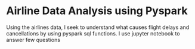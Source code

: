 # Airline Data Analysis using Pyspark

Using the airlines data, I seek to understand what causes flight delays and cancellations by using pyspark sql functions. I use jupyter notebook 
to answer few questions


